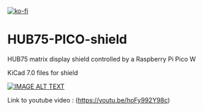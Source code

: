 [![ko-fi](https://ko-fi.com/img/githubbutton_sm.svg)](https://ko-fi.com/mortenslab)
# HUB75-PICO-shield
HUB75 matrix display shield controlled by a Raspberry Pi Pico W

KiCad 7.0 files for shield

[![IMAGE ALT TEXT](http://img.youtube.com/vi/hoFy992Y98c/0.jpg)](http://www.youtube.com/watch?v=hoFy992Y98c "Video Title")

Link to youtube video : (https://youtu.be/hoFy992Y98c)


